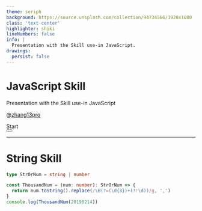 ```yaml
---
theme: seriph
background: https://source.unsplash.com/collection/94734566/1920x1080
class: 'text-center'
highlighter: shiki
lineNumbers: false
info: |
  Presentation with the Skill use-in JavaScript.
drawings:
  persist: false
---
```


# JavaScript Skill

Presentation with the Skill use-in JavaScript

@[zhang13pro](https://github.com/zhang13pro)

<div class="pt-12">
  <span @click="$slidev.nav.next" class="px-2 py-1 rounded cursor-pointer" hover="bg-white bg-opacity-10">
    Start <carbon:arrow-right class="inline"/>
  </span>
</div>

<div class="abs-br m-6 flex gap-2">
  <button @click="$slidev.nav.openInEditor()" title="Open in Editor" class="text-xl icon-btn opacity-50 !border-none !hover:text-white">
    <carbon:edit />
  </button>
  <a href="https://github.com/zhang13pro" target="_blank" alt="GitHub"
    class="text-xl icon-btn opacity-50 !border-none !hover:text-white">
    <carbon-logo-github />
  </a>
</div>

<!-- https://juejin.cn/post/6844903838449664013 -->

---

# String Skill

```ts {monaco}
type StrOrNum = string | number

const ThousandNum = (num: number): StrOrNum => {
  return num.toString().replace(/\B(?=(\d{3})+(?!\d))/g, ',')
}
console.log(ThousandNum(20190214))
```

<!-- <iframe width="560" height="600" src="https://www.typescriptlang.org/play" /> -->
